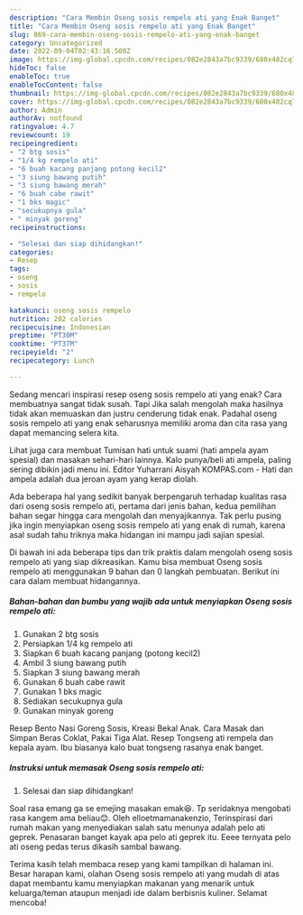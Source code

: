 ```yaml
---
description: "Cara Membin Oseng sosis rempelo ati yang Enak Banget"
title: "Cara Membin Oseng sosis rempelo ati yang Enak Banget"
slug: 869-cara-membin-oseng-sosis-rempelo-ati-yang-enak-banget
category: Uncategorized
date: 2022-09-04T02:43:16.500Z
image: https://img-global.cpcdn.com/recipes/082e2843a7bc9339/680x482cq70/oseng-sosis-rempelo-ati-foto-resep-utama.jpg
hideToc: false
enableToc: true
enableTocContent: false
thumbnail: https://img-global.cpcdn.com/recipes/082e2843a7bc9339/680x482cq70/oseng-sosis-rempelo-ati-foto-resep-utama.jpg
cover: https://img-global.cpcdn.com/recipes/082e2843a7bc9339/680x482cq70/oseng-sosis-rempelo-ati-foto-resep-utama.jpg
author: Admin
authorAv: notfound
ratingvalue: 4.7
reviewcount: 19
recipeingredient:
- "2 btg sosis"
- "1/4 kg rempelo ati"
- "6 buah kacang panjang potong kecil2"
- "3 siung bawang putih"
- "3 siung bawang merah"
- "6 buah cabe rawit"
- "1 bks magic"
- "secukupnya gula"
- " minyak goreng"
recipeinstructions:

- "Selesai dan siap dihidangkan!"
categories:
- Resep
tags:
- oseng
- sosis
- rempelo

katakunci: oseng sosis rempelo 
nutrition: 202 calories
recipecuisine: Indonesian
preptime: "PT30M"
cooktime: "PT37M"
recipeyield: "2"
recipecategory: Lunch

---
```



Sedang mencari inspirasi resep oseng sosis rempelo ati yang enak? Cara membuatnya sangat tidak susah. Tapi Jika salah mengolah maka hasilnya tidak akan memuaskan dan justru cenderung tidak enak. Padahal oseng sosis rempelo ati yang enak seharusnya memiliki aroma dan cita rasa yang dapat memancing selera kita.


Lihat juga cara membuat Tumisan hati untuk suami (hati ampela ayam spesial) dan masakan sehari-hari lainnya. Kalo punya/beli ati ampela, paling sering dibikin jadi menu ini. Editor Yuharrani Aisyah KOMPAS.com - Hati dan ampela adalah dua jeroan ayam yang kerap diolah.

Ada beberapa hal yang sedikit banyak berpengaruh terhadap kualitas rasa dari oseng sosis rempelo ati, pertama dari jenis bahan, kedua pemilihan bahan segar hingga cara mengolah dan menyajikannya. Tak perlu pusing jika ingin menyiapkan oseng sosis rempelo ati yang enak di rumah, karena asal sudah tahu triknya maka hidangan ini mampu jadi sajian spesial.


Di bawah ini ada beberapa tips dan trik praktis dalam mengolah oseng sosis rempelo ati yang siap dikreasikan. Kamu bisa membuat Oseng sosis rempelo ati menggunakan 9 bahan dan 0 langkah pembuatan. Berikut ini cara dalam membuat hidangannya.

<!--inarticleads1-->

##### Bahan-bahan dan bumbu yang wajib ada untuk menyiapkan Oseng sosis rempelo ati:

1. Gunakan 2 btg sosis
1. Persiapkan 1/4 kg rempelo ati
1. Siapkan 6 buah kacang panjang (potong kecil2)
1. Ambil 3 siung bawang putih
1. Siapkan 3 siung bawang merah
1. Gunakan 6 buah cabe rawit
1. Gunakan 1 bks magic
1. Sediakan secukupnya gula
1. Gunakan  minyak goreng


Resep Bento Nasi Goreng Sosis, Kreasi Bekal Anak. Cara Masak dan Simpan Beras Coklat, Pakai Tiga Alat. Resep Tongseng ati rempela dan kepala ayam. Ibu biasanya kalo buat tongseng rasanya enak banget. 

<!--inarticleads2-->

##### Instruksi untuk memasak Oseng sosis rempelo ati:


1. Selesai dan siap dihidangkan!

Soal rasa emang ga se emejing masakan emak😆. Tp seridaknya mengobati rasa kangem ama beliau😊. Oleh elloetmamanakenzio, Terinspirasi dari rumah makan yang menyediakan salah satu menunya adalah pelo ati geprek. Penasaran banget kayak apa pelo ati geprek itu. Eeee ternyata pelo ati oseng pedas terus dikasih sambal bawang. 

Terima kasih telah membaca resep yang kami tampilkan di halaman ini. Besar harapan kami, olahan Oseng sosis rempelo ati yang mudah di atas dapat membantu kamu menyiapkan makanan yang menarik untuk keluarga/teman ataupun menjadi ide dalam berbisnis kuliner. Selamat mencoba!
